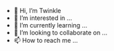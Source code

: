 - 👋 Hi, I’m Twinkle
- 👀 I’m interested in ...
- 🌱 I’m currently learning ...
- 💞️ I’m looking to collaborate on ...
- 📫 How to reach me ...

<!---
Runnawaygem/Runnawaygem is a ✨ special ✨ repository because its `README.md` (this file) appears on your GitHub profile.
You can click the Preview link to take a look at your changes.
--->
